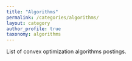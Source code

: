```yaml
---
title: "Algorithms"
permalink: /categories/algorithms/
layout: category
author_profile: true
taxonomy: algorithms
---
```


List of convex optimization algorithms postings.
